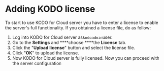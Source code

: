 # Adding KODO license

To start to use KODO for Cloud server you have to enter a license to enable the server's full functionality.  If you obtained a license file, do as follow:

1. Log into KODO for Cloud server as`kodoadmin`user.
2. Go to the **Settings** and  ****choose ****the **License** tab.
3. Click the "**Upload license**" button and select the license file.
4. Click "**OK**" to upload the license.
5. Now KODO for Cloud server is fully licensed. Now you can proceed with the server configuration





